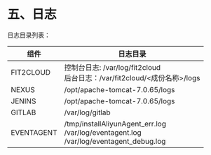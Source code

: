 # 五、日志

日志目录列表：

| 组件 | 日志目录 |
| --- | --- |
| FIT2CLOUD | 控制台日志: /var/log/fit2cloud<br/>后台日志：/var/fit2cloud/<成份名称>/logs |
| NEXUS | /opt/apache-tomcat-7.0.65/logs |
| JENINS | /opt/apache-tomcat-7.0.65/logs |
| GITLAB | /var/log/gitlab |
| EVENTAGENT | /tmp/installAliyunAgent_err.log<br/>/var/log/eventagent.log<br/>/var/log/eventagent_debug.log |